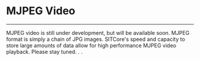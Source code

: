 # MJPEG Video
---
MJPEG video is still under development, but will be available soon. MJPEG format is simply a chain of JPG images. SITCore's speed and capacity to store large amounts of data allow for high performance MJPEG video playback. Please stay tuned. . .

